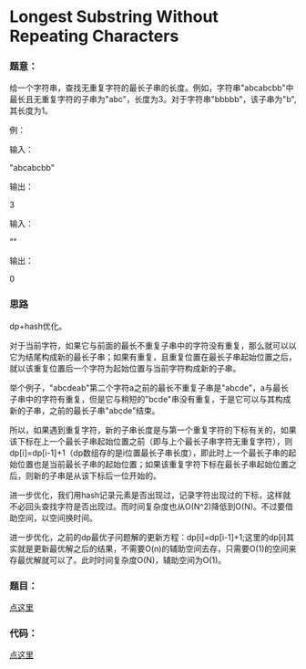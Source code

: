 #	Longest Substring Without Repeating Characters


### 题意：
给一个字符串，查找无重复字符的最长子串的长度。例如，字符串"abcabcbb"中最长且无重复字符的子串为"abc"，长度为3。对于字符串"bbbbb"，该子串为"b",其长度为1。


例：

输入：

"abcabcbb"

输出：

3

输入：

""

输出：

0

###	思路
dp+hash优化。

对于当前字符，如果它与前面的最长不重复子串中的字符没有重复，那么就可以以它为结尾构成新的最长子串；如果有重复，且重复位置在最长子串起始位置之后，就以该重复位置后一个字符为起始位置与当前字符构成新的子串。

举个例子，"abcdeab"第二个字符a之前的最长不重复子串是"abcde"，a与最长子串中的字符有重复，但是它与稍短的"bcde"串没有重复，于是它可以与其构成新的子串，之前的最长子串"abcde"结束。

所以，如果遇到重复字符，新的子串长度是与第一个重复字符的下标有关的，如果该下标在上一个最长子串起始位置之前（即与上个最长子串字符无重复字符），则dp[i]=dp[i-1]+1（dp数组存的是i位置最长子串长度），即此时上一个最长子串的起始位置也是当前最长子串的起始位置；如果该重复字符下标在最长子串起始位置之后，则新的子串是从该下标后一位开始的。

进一步优化，我们用hash记录元素是否出现过，记录字符出现过的下标，这样就不必回头查找字符是否出现过。而时间复杂度也从O(N^2)降低到O(N)。不过要借助空间，以空间换时间。

进一步优化，之前的dp最优子问题解的更新方程：dp[i]=dp[i-1]+1;这里的dp[i]其实就是更新最优解之后的结果，不需要O(n)的辅助空间去存，只需要O(1)的空间来存最优解就可以了。此时时间复杂度O(N)，辅助空间为O(1)。



### 题目：
<a href="https://leetcode.com/problems/longest-substring-without-repeating-characters/" target="_blank">点这里</a>

### 代码：
<a href="./Longest_Substring_Without_Repeating_Characters.cpp">点这里</a>
